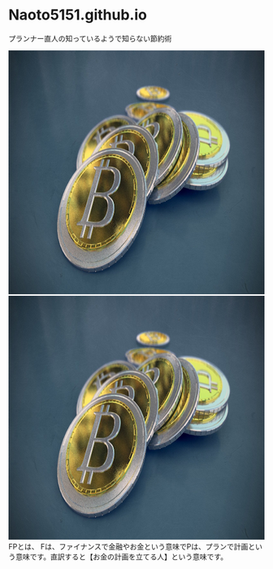 # Naoto5151.github.io

プランナー直人の知っているようで知らない節約術

<!-- 見えるようにメモする場合 -->
<!--
あとで振り返りたい場合はこっち
https://github.com/Naoto5151/Naoto5151.github.io/commits/master
-->
<img src="./bitcoin.jpg" width="640px" height="480px" alt="BIT">
<a href="https://naoto5151.github.io/" style="font-weight:bold"><img src="./bitcoin.jpg" width="640px" height="480px" alt="BIT"></a> 
<!--左が押すととぶサイト　右が画像とかテキスト-->
FPとは、
Fは、ファイナンスで金融やお金という意味でPは、プランで計画という意味です。直訳すると【お金の計画を立てる人】という意味です。

